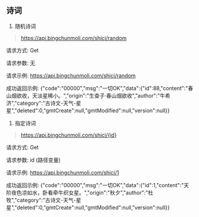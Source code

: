 ## 诗词
1. 随机诗词  
> https://api.bingchunmoli.com/shici/random  

请求方式: Get  

请求参数: 无

请求示例:
https://api.bingchunmoli.com/shici/random  

成功返回示例:
{"code":"00000","msg":"一切OK","data":{"id":88,"content":"春山烟欲收，天淡星稀小。","origin":"生查子·春山烟欲收","author":"牛希济","category":"古诗文-天气-星星","deleted":0,"gmtCreate":null,"gmtModified":null,"version":null}}

1. 指定诗词  
> https://api.bingchunmoli.com/shici/{id}  

请求方式: Get  

请求参数: id (路径变量)

请求示例:
https://api.bingchunmoli.com/shici/1  

成功返回示例:
{"code":"00000","msg":"一切OK","data":{"id":1,"content":"天阶夜色凉如水，卧看牵牛织女星。","origin":"秋夕","author":"杜牧","category":"古诗文-天气-星星","deleted":0,"gmtCreate":null,"gmtModified":null,"version":null}}